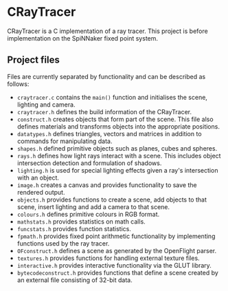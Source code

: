 # CRayTracer
CRayTracer is a C implementation of a ray tracer. This project is before implementation on the SpiNNaker fixed point system.

## Project files
Files are currently separated by functionality and can be described as follows:

* `craytracer.c` contains the `main()` function and initialises the scene, lighting and camera. 
* `craytracer.h` defines the build information of the CRayTracer.
* `construct.h` creates objects that form part of the scene. This file also defines materials and transforms objects into the appropriate positions.
* `datatypes.h` defines triangles, vectors and matrices in addition to commands for manipulating data. 
* `shapes.h` defined primitive objects such as planes, cubes and spheres.
* `rays.h` defines how light rays interact with a scene. This includes object intersection detection and formulation of shadows.
* `lighting.h` is used for special lighting effects given a ray's intersection with an object.
* `image.h` creates a canvas and provides functionality to save the rendered output.
* `objects.h` provides functions to create a scene, add objects to that scene, insert lighting and add a camera to that scene.
* `colours.h` defines primitive colours in RGB format.
* `mathstats.h` provides statistics on math calls.
* `funcstats.h` provides function statistics.
* `fpmath.h` provides fixed point arithmetic functionality by implementing functions used by the ray tracer.
* `OFconstruct.h` defines a scene as generated by the OpenFlight parser.
* `textures.h` provides functions for handling external texture files.
* `interactive.h` provides interactive functionality via the GLUT library.
* `bytecodeconstruct.h` provides functions that define a scene created by an external file consisting of 32-bit data.
